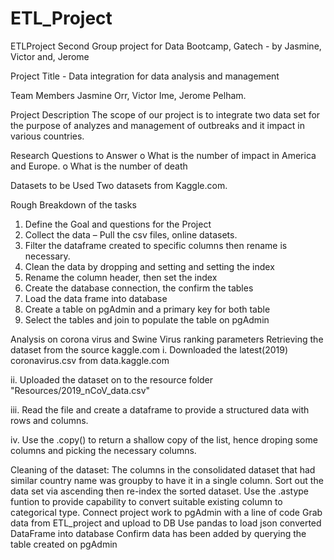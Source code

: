 # ETL_Project

ETLProject
Second Group project for Data Bootcamp, Gatech - by Jasmine, Victor and, Jerome

Project Title - Data integration for data analysis and management

Team Members
Jasmine Orr, Victor Ime, Jerome Pelham.

Project Description
The scope of our project is to integrate two data set for the purpose of analyzes and management of outbreaks and it impact in various countries.

Research Questions to Answer
o	What is the number of impact in America and Europe.
o	What is the number of death

Datasets to be Used
Two datasets from Kaggle.com.


Rough Breakdown of the tasks
1. Define the Goal and questions for the Project
2. Collect the data – Pull the csv files, online datasets.
3. Filter the dataframe created to specific columns then rename is necessary.
4. Clean the data by dropping and setting and setting the index
5. Rename the column header, then set the index
6. Create the database connection, the confirm the tables
7. Load the data frame into database
8. Create a table on pgAdmin and a primary key for both table
9. Select the tables and join to populate the table on pgAdmin


Analysis on corona virus and Swine Virus ranking parameters
Retrieving the dataset from the source kaggle.com
i. Downloaded the latest(2019) coronavirus.csv from data.kaggle.com

ii. Uploaded the dataset on to the resource folder "Resources/2019_nCoV_data.csv"

iii. Read the file and create a dataframe to provide a structured data with rows and columns.

iv. Use the .copy() to return a shallow copy of the list, hence droping some columns and picking the necessary columns.

Cleaning of the dataset:
The columns in the consolidated dataset that had similar country name was groupby to have it in a single column.
Sort out the data set via ascending then re-index the sorted dataset.
Use the .astype funtion to provide capability to convert suitable existing column to categorical type.
Connect project work to pgAdmin with a line of code
Grab data from ETL_project and upload to DB
Use pandas to load json converted DataFrame into database
Confirm data has been added by querying the table created on pgAdmin